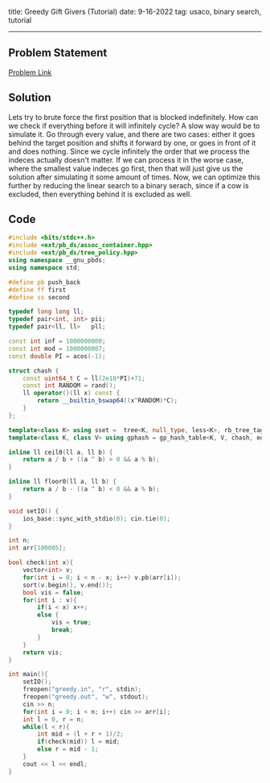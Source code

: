 title: Greedy Gift Givers (Tutorial)
date: 9-16-2022
tag: usaco, binary search, tutorial

---

## Problem Statement

[Problem Link](http://www.usaco.org/index.php?page=viewproblem2&cpid=770)

## Solution

Lets try to brute force the first position that is blocked indefinitely. How can we check if everything before it will infinitely cycle? A slow way would be to simulate it. Go through every value, and there are two cases: either it goes behind the target position and shifts it forward by one, or goes in front of it and does nothing. Since we cycle infinitely the order that we process the indeces actually doesn't matter. If we can process it in the worse case, where the smallest value indeces go first, then that will just give us the solution after simulating it some amount of times. Now, we can optimize this further by reducing the linear search to a binary serach, since if a cow is excluded, then everything behind it is excluded as well.

## Code

```c++
#include <bits/stdc++.h>
#include <ext/pb_ds/assoc_container.hpp>
#include <ext/pb_ds/tree_policy.hpp>
using namespace __gnu_pbds;
using namespace std;

#define pb push_back
#define ff first
#define ss second

typedef long long ll;
typedef pair<int, int> pii;
typedef pair<ll, ll>   pll;

const int inf = 1000000000;
const int mod = 1000000007;
const double PI = acos(-1);

struct chash {
    const uint64_t C = ll(2e18*PI)+71;
    const int RANDOM = rand();
    ll operator()(ll x) const {
        return __builtin_bswap64((x^RANDOM)*C);
    }
};

template<class K> using sset =  tree<K, null_type, less<K>, rb_tree_tag, tree_order_statistics_node_update>;
template<class K, class V> using gphash = gp_hash_table<K, V, chash, equal_to<K>, direct_mask_range_hashing<>, linear_probe_fn<>, hash_standard_resize_policy< hash_exponential_size_policy<>, hash_load_check_resize_trigger<>, true> >;

inline ll ceil0(ll a, ll b) {
    return a / b + ((a ^ b) > 0 && a % b);
}

inline ll floor0(ll a, ll b) {
    return a / b - ((a ^ b) < 0 && a % b);
}

void setIO() {
    ios_base::sync_with_stdio(0); cin.tie(0);
}

int n;
int arr[100005];

bool check(int x){
    vector<int> v;
    for(int i = 0; i < n - x; i++) v.pb(arr[i]);
    sort(v.begin(), v.end());
    bool vis = false;
    for(int i : v){
        if(i < x) x++;
        else {
            vis = true;
            break;
        }
    }
    return vis;
}

int main(){
    setIO();
    freopen("greedy.in", "r", stdin);
    freopen("greedy.out", "w", stdout);
    cin >> n;
    for(int i = 0; i < n; i++) cin >> arr[i];
    int l = 0, r = n;
    while(l < r){
        int mid = (l + r + 1)/2;
        if(check(mid)) l = mid;
        else r = mid - 1;
    }
    cout << l << endl;
}
```